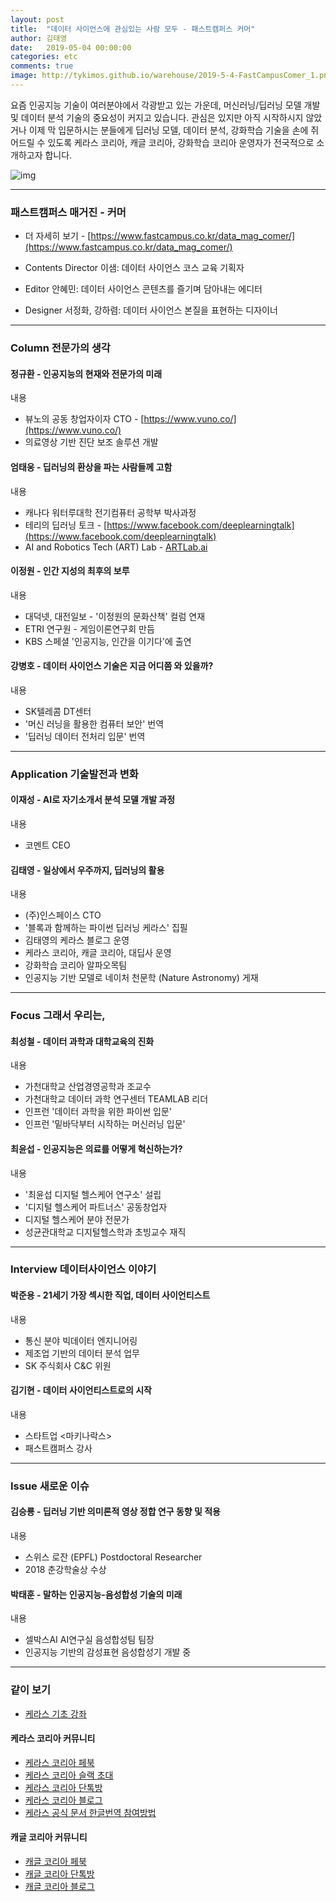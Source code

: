 ```yaml
---
layout: post
title:  "데이터 사이언스에 관심있는 사람 모두 - 패스트캠퍼스 커머"
author: 김태영
date:   2019-05-04 00:00:00
categories: etc
comments: true
image: http://tykimos.github.io/warehouse/2019-5-4-FastCampusComer_1.png
---
```

요즘 인공지능 기술이 여러분야에서 각광받고 있는 가운데, 머신러닝/딥러닝 모델 개발 및 데이터 분석 기술의 중요성이 커지고 있습니다. 관심은 있지만 아직 시작하시지 않았거나 이제 막 입문하시는 분들에게 딥러닝 모델, 데이터 분석, 강화학습 기술을 손에 쥐어드릴 수 있도록 케라스 코리아, 캐글 코리아, 강화학습 코리아 운영자가 전국적으로 소개하고자 합니다.

![img](http://tykimos.github.io/warehouse/2019-5-4-FastCampusComer_1.png)

---
### 패스트캠퍼스 매거진 - 커머

* 더 자세히 보기 - [https://www.fastcampus.co.kr/data_mag_comer/](https://www.fastcampus.co.kr/data_mag_comer/) 

* Contents Director 이샘: 데이터 사이언스 코스 교육 기획자
* Editor 안혜민: 데이터 사이언스 콘텐츠를 즐기며 담아내는 에디터
* Designer 서정화, 강하렴: 데이터 사이언스 본질을 표현하는 디자이너

---
### Column 전문가의 생각

#### 정규환 - 인공지능의 현재와 전문가의 미래

내용

* 뷰노의 공동 창업자이자 CTO - [https://www.vuno.co/](https://www.vuno.co/)
* 의료영상 기반 진단 보조 솔루션 개발

#### 엄태웅 - 딥러닝의 환상을 파는 사람들께 고함

내용

* 캐나다 워터루대학 전기컴퓨터 공학부 박사과정
* 테리의 딥러닝 토크 - [https://www.facebook.com/deeplearningtalk](https://www.facebook.com/deeplearningtalk)
* AI and Robotics Tech (ART) Lab - [ARTLab.ai](https://www.facebook.com/artlabai/)

#### 이정원 - 인간 지성의 최후의 보루

내용

* 대덕넷, 대전일보 - '이정원의 문화산책' 컬럼 연재
* ETRI 연구원 - 게임이론연구회 만듬
* KBS 스페셜 '인공지능, 인간을 이기다'에 출연

#### 강병호 - 데이터 사이언스 기술은 지금 어디쯤 와 있을까?

내용

* SK텔레콤 DT센터
* '머신 러닝을 활용한 컴퓨터 보안' 번역
* '딥러닝 데이터 전처리 입문' 번역

---
### Application 기술발전과 변화

#### 이재성 - AI로 자기소개서 분석 모델 개발 과정

내용

* 코멘트 CEO

#### 김태영 - 일상에서 우주까지, 딥러닝의 활용

내용

* (주)인스페이스 CTO
* '블록과 함께하는 파이썬 딥러닝 케라스' 집필
* 김태영의 케라스 블로그 운영
* 케라스 코리아, 캐글 코리아, 대딥사 운영
* 강화학습 코리아 알파오목팀
* 인공지능 기반 모델로 네이처 천문학 (Nature Astronomy) 게재

---
### Focus 그래서 우리는,

#### 최성철 - 데이터 과학과 대학교육의 진화

내용

* 가천대학교 산업경영공학과 조교수
* 가천대학교 데이터 과학 연구센터 TEAMLAB 리더
* 인프런 '데이터 과학을 위한 파이썬 입문'
* 인프런 '밑바닥부터 시작하는 머신러닝 입문'

#### 최윤섭 - 인공지능은 의료를 어떻게 혁신하는가?

내용

* '최윤섭 디지털 헬스케어 연구소' 설립
* '디지털 헬스케어 파트너스' 공동창업자
* 디지털 헬스케어 분야 전문가
* 성균관대학교 디지털헬스학과 초빙교수 재직

---
### Interview 데이터사이언스 이야기

#### 박준용 - 21세기 가장 섹시한 직업, 데이터 사이언티스트

내용

* 통신 분야 빅데이터 엔지니어링
* 제조업 기반의 데이터 분석 업무
* SK 주식회사 C&C 위원

#### 김기현 - 데이터 사이언티스트로의 시작

내용

* 스타트업 <마키나락스> 
* 패스트캠퍼스 강사

---
### Issue 새로운 이슈

#### 김승룡 - 딥러닝 기반 의미론적 영상 정합 연구 동향 및 적용

내용

* 스위스 로잔 (EPFL) Postdoctoral Researcher
* 2018 춘강학술상 수상

#### 박태훈 - 말하는 인공지능-음성합성 기술의 미래

내용

* 셀박스AI AI연구실 음성합성팀 팀장
* 인공지능 기반의 감성표현 음성합성기 개발 중

---
### 같이 보기

* [케라스 기초 강좌](https://tykimos.github.io/lecture/)

#### 케라스 코리아 커뮤니티

* [케라스 코리아 페북](https://www.facebook.com/groups/KerasKorea/)
* [케라스 코리아 슬랙 초대](https://join.slack.com/t/keraskorea/shared_invite/enQtNTUzMTUxMzIyMzg4LWQ3YmQ1YTdmNTYxOTAwZTExNmFmOGM3M2QyMjIyNzYwYTY2YTY2ZjBlNDNlZDdmMTU0NGVjYzFkMWYxNzE0ZDA)
* [케라스 코리아 단톡방](https://open.kakao.com/o/g93MSBV)
* [케라스 코리아 블로그](http://keraskorea.github.io)
* [케라스 공식 문서 한글번역 참여방법](https://tykimos.github.io/2019/02/06/Contribution_of_Keras_Document_to_Korean_Translation/)

#### 캐글 코리아 커뮤니티

* [캐글 코리아 페북](https://www.facebook.com/groups/KaggleKoreaOpenGroup/)
* [캐글 코리아 단톡방](https://open.kakao.com/o/gP24T89)
* [캐글 코리아 블로그](https://kaggle-kr.tistory.com/)
